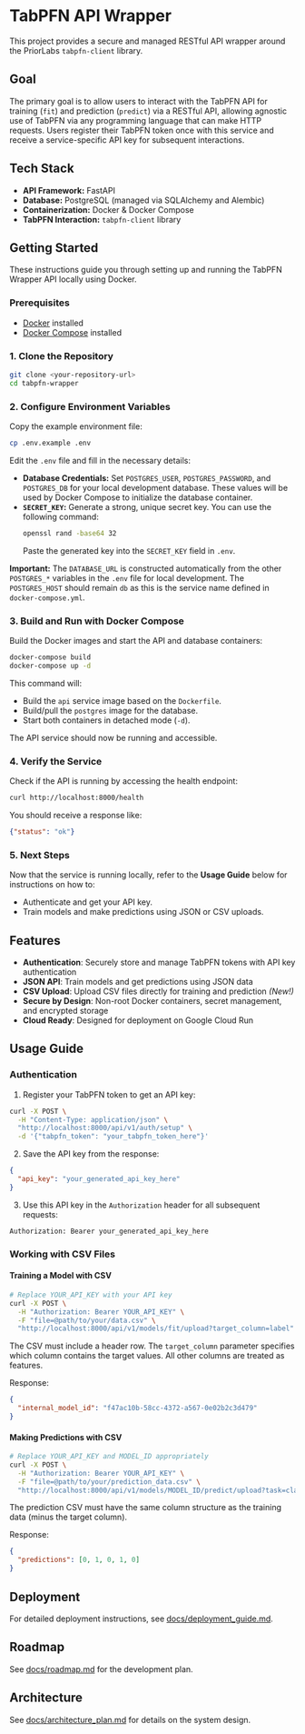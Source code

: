 # TabPFN API Wrapper

This project provides a secure and managed RESTful API wrapper around the PriorLabs `tabpfn-client` library.

## Goal

The primary goal is to allow users to interact with the TabPFN API for training (`fit`) and prediction (`predict`) via a RESTful API, allowing agnostic use of TabPFN via any programming language that can make HTTP requests. Users register their TabPFN token once with this service and receive a service-specific API key for subsequent interactions.

## Tech Stack

*   **API Framework:** FastAPI
*   **Database:** PostgreSQL (managed via SQLAlchemy and Alembic)
*   **Containerization:** Docker & Docker Compose
*   **TabPFN Interaction:** `tabpfn-client` library

## Getting Started

These instructions guide you through setting up and running the TabPFN Wrapper API locally using Docker.

### Prerequisites

*   [Docker](https://docs.docker.com/get-docker/) installed
*   [Docker Compose](https://docs.docker.com/compose/install/) installed

### 1. Clone the Repository

```bash
git clone <your-repository-url>
cd tabpfn-wrapper
```

### 2. Configure Environment Variables

Copy the example environment file:

```bash
cp .env.example .env
```

Edit the `.env` file and fill in the necessary details:

*   **Database Credentials:** Set `POSTGRES_USER`, `POSTGRES_PASSWORD`, and `POSTGRES_DB` for your local development database. These values will be used by Docker Compose to initialize the database container.
*   **`SECRET_KEY`:** Generate a strong, unique secret key. You can use the following command:
    ```bash
    openssl rand -base64 32
    ```
    Paste the generated key into the `SECRET_KEY` field in `.env`.

**Important:** The `DATABASE_URL` is constructed automatically from the other `POSTGRES_*` variables in the `.env` file for local development. The `POSTGRES_HOST` should remain `db` as this is the service name defined in `docker-compose.yml`.

### 3. Build and Run with Docker Compose

Build the Docker images and start the API and database containers:

```bash
docker-compose build
docker-compose up -d
```

This command will:
*   Build the `api` service image based on the `Dockerfile`.
*   Build/pull the `postgres` image for the database.
*   Start both containers in detached mode (`-d`).

The API service should now be running and accessible.

### 4. Verify the Service

Check if the API is running by accessing the health endpoint:

```bash
curl http://localhost:8000/health
```

You should receive a response like:

```json
{"status": "ok"}
```

### 5. Next Steps

Now that the service is running locally, refer to the **Usage Guide** below for instructions on how to:
*   Authenticate and get your API key.
*   Train models and make predictions using JSON or CSV uploads.

## Features

- **Authentication**: Securely store and manage TabPFN tokens with API key authentication
- **JSON API**: Train models and get predictions using JSON data
- **CSV Upload**: Upload CSV files directly for training and prediction *(New!)*
- **Secure by Design**: Non-root Docker containers, secret management, and encrypted storage
- **Cloud Ready**: Designed for deployment on Google Cloud Run

## Usage Guide

### Authentication

1. Register your TabPFN token to get an API key:

```bash
curl -X POST \
  -H "Content-Type: application/json" \
  "http://localhost:8000/api/v1/auth/setup" \
  -d '{"tabpfn_token": "your_tabpfn_token_here"}'
```

2. Save the API key from the response:

```json
{
  "api_key": "your_generated_api_key_here"
}
```

3. Use this API key in the `Authorization` header for all subsequent requests:

```
Authorization: Bearer your_generated_api_key_here
```

### Working with CSV Files

#### Training a Model with CSV

```bash
# Replace YOUR_API_KEY with your API key
curl -X POST \
  -H "Authorization: Bearer YOUR_API_KEY" \
  -F "file=@path/to/your/data.csv" \
  "http://localhost:8000/api/v1/models/fit/upload?target_column=label"
```

The CSV must include a header row. The `target_column` parameter specifies which column contains the target values. All other columns are treated as features.

Response:

```json
{
  "internal_model_id": "f47ac10b-58cc-4372-a567-0e02b2c3d479"
}
```

#### Making Predictions with CSV

```bash
# Replace YOUR_API_KEY and MODEL_ID appropriately
curl -X POST \
  -H "Authorization: Bearer YOUR_API_KEY" \
  -F "file=@path/to/your/prediction_data.csv" \
  "http://localhost:8000/api/v1/models/MODEL_ID/predict/upload?task=classification"
```

The prediction CSV must have the same column structure as the training data (minus the target column).

Response:

```json
{
  "predictions": [0, 1, 0, 1, 0]
}
```

## Deployment

For detailed deployment instructions, see [docs/deployment_guide.md](docs/deployment_guide.md).

## Roadmap

See [docs/roadmap.md](docs/roadmap.md) for the development plan.

## Architecture

See [docs/architecture_plan.md](docs/architecture_plan.md) for details on the system design. 